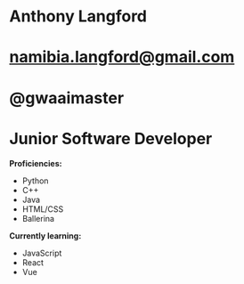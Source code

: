 # Anthony Langford 
# namibia.langford@gmail.com #
# @gwaaimaster #

# Junior Software Developer
**Proficiencies:**
 - Python
 - C++
 - Java
 - HTML/CSS
 - Ballerina 

**Currently learning:**
 - JavaScript
 - React
 - Vue
